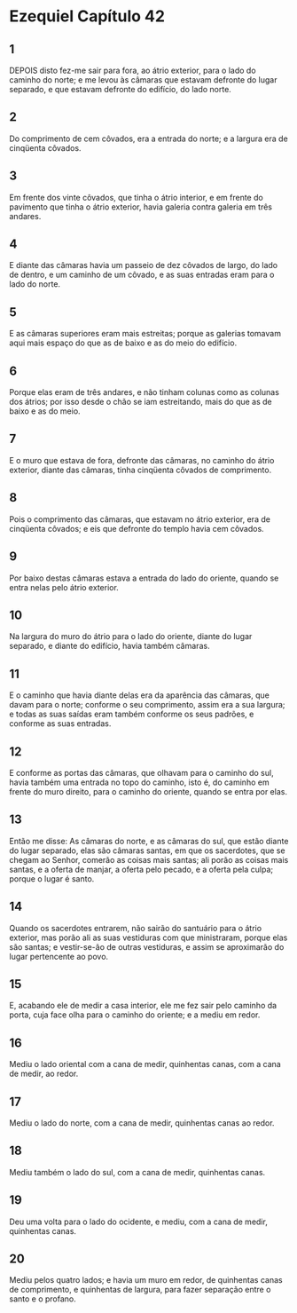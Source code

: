 # Ezequiel Capítulo 42

## 1
DEPOIS disto fez-me sair para fora, ao átrio exterior, para o lado do caminho do norte; e me levou às câmaras que estavam defronte do lugar separado, e que estavam defronte do edifício, do lado norte.

## 2
Do comprimento de cem côvados, era a entrada do norte; e a largura era de cinqüenta côvados.

## 3
Em frente dos vinte côvados, que tinha o átrio interior, e em frente do pavimento que tinha o átrio exterior, havia galeria contra galeria em três andares.

## 4
E diante das câmaras havia um passeio de dez côvados de largo, do lado de dentro, e um caminho de um côvado, e as suas entradas eram para o lado do norte.

## 5
E as câmaras superiores eram mais estreitas; porque as galerias tomavam aqui mais espaço do que as de baixo e as do meio do edifício.

## 6
Porque elas eram de três andares, e não tinham colunas como as colunas dos átrios; por isso desde o chão se iam estreitando, mais do que as de baixo e as do meio.

## 7
E o muro que estava de fora, defronte das câmaras, no caminho do átrio exterior, diante das câmaras, tinha cinqüenta côvados de comprimento.

## 8
Pois o comprimento das câmaras, que estavam no átrio exterior, era de cinqüenta côvados; e eis que defronte do templo havia cem côvados.

## 9
Por baixo destas câmaras estava a entrada do lado do oriente, quando se entra nelas pelo átrio exterior.

## 10
Na largura do muro do átrio para o lado do oriente, diante do lugar separado, e diante do edifício, havia também câmaras.

## 11
E o caminho que havia diante delas era da aparência das câmaras, que davam para o norte; conforme o seu comprimento, assim era a sua largura; e todas as suas saídas eram também conforme os seus padrões, e conforme as suas entradas.

## 12
E conforme as portas das câmaras, que olhavam para o caminho do sul, havia também uma entrada no topo do caminho, isto é, do caminho em frente do muro direito, para o caminho do oriente, quando se entra por elas.

## 13
Então me disse: As câmaras do norte, e as câmaras do sul, que estão diante do lugar separado, elas são câmaras santas, em que os sacerdotes, que se chegam ao Senhor, comerão as coisas mais santas; ali porão as coisas mais santas, e a oferta de manjar, a oferta pelo pecado, e a oferta pela culpa; porque o lugar é santo.

## 14
Quando os sacerdotes entrarem, não sairão do santuário para o átrio exterior, mas porão ali as suas vestiduras com que ministraram, porque elas são santas; e vestir-se-ão de outras vestiduras, e assim se aproximarão do lugar pertencente ao povo.

## 15
E, acabando ele de medir a casa interior, ele me fez sair pelo caminho da porta, cuja face olha para o caminho do oriente; e a mediu em redor.

## 16
Mediu o lado oriental com a cana de medir, quinhentas canas, com a cana de medir, ao redor.

## 17
Mediu o lado do norte, com a cana de medir, quinhentas canas ao redor.

## 18
Mediu também o lado do sul, com a cana de medir, quinhentas canas.

## 19
Deu uma volta para o lado do ocidente, e mediu, com a cana de medir, quinhentas canas.

## 20
Mediu pelos quatro lados; e havia um muro em redor, de quinhentas canas de comprimento, e quinhentas de largura, para fazer separação entre o santo e o profano.

